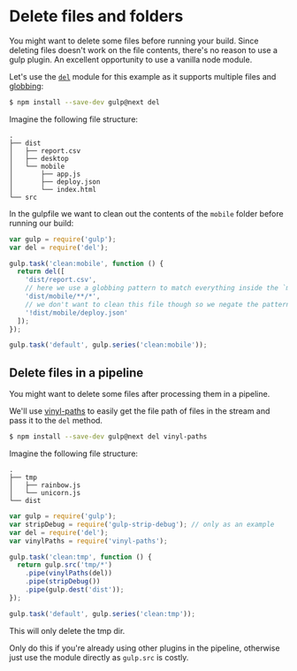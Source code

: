 <!-- front-matter
id: delete-files-folder
title: Delete files and folders
hide_title: true
sidebar_label: Delete files and folders
-->

# Delete files and folders

You might want to delete some files before running your build. Since deleting files doesn't work on the file contents, there's no reason to use a gulp plugin. An excellent opportunity to use a vanilla node module.

Let's use the [`del`](https://github.com/sindresorhus/del) module for this example as it supports multiple files and [globbing](https://github.com/sindresorhus/multimatch#globbing-patterns):

```sh
$ npm install --save-dev gulp@next del
```

Imagine the following file structure:

```
.
├── dist
│   ├── report.csv
│   ├── desktop
│   └── mobile
│       ├── app.js
│       ├── deploy.json
│       └── index.html
└── src
```

In the gulpfile we want to clean out the contents of the `mobile` folder before running our build:

```js
var gulp = require('gulp');
var del = require('del');

gulp.task('clean:mobile', function () {
  return del([
    'dist/report.csv',
    // here we use a globbing pattern to match everything inside the `mobile` folder
    'dist/mobile/**/*',
    // we don't want to clean this file though so we negate the pattern
    '!dist/mobile/deploy.json'
  ]);
});

gulp.task('default', gulp.series('clean:mobile'));
```


## Delete files in a pipeline

You might want to delete some files after processing them in a pipeline.

We'll use [vinyl-paths](https://github.com/sindresorhus/vinyl-paths) to easily get the file path of files in the stream and pass it to the `del` method.

```sh
$ npm install --save-dev gulp@next del vinyl-paths
```

Imagine the following file structure:

```
.
├── tmp
│   ├── rainbow.js
│   └── unicorn.js
└── dist
```

```js
var gulp = require('gulp');
var stripDebug = require('gulp-strip-debug'); // only as an example
var del = require('del');
var vinylPaths = require('vinyl-paths');

gulp.task('clean:tmp', function () {
  return gulp.src('tmp/*')
    .pipe(vinylPaths(del))
    .pipe(stripDebug())
    .pipe(gulp.dest('dist'));
});

gulp.task('default', gulp.series('clean:tmp'));
```

This will only delete the tmp dir.


Only do this if you're already using other plugins in the pipeline, otherwise just use the module directly as `gulp.src` is costly.
